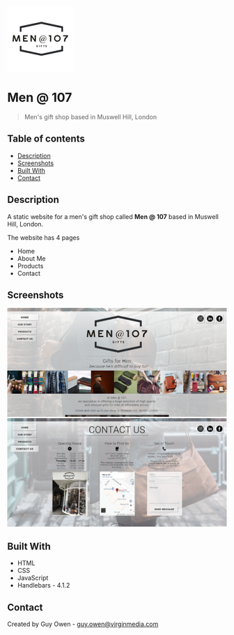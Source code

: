 ![Men at 107 logo](./apple-touch-icon-152x152-precomposed.png)

# Men @ 107
> Men's gift shop based in Muswell Hill, London

## Table of contents
* [Description](#description)
* [Screenshots](#screenshots)
* [Built With](#built-with)
* [Contact](#contact)

## Description
A static website for a men's gift shop called **Men @ 107** based in Muswell Hill, London.

The website has 4 pages
* Home
* About Me
* Products
* Contact

## Screenshots
![Home page](./Images/screenshot_home.jpg)
![Contact page](./Images/screenshot_contact.jpg)

## Built With
* HTML
* CSS
* JavaScript
* Handlebars - 4.1.2

## Contact
Created by Guy Owen - guy.owen@virginmedia.com